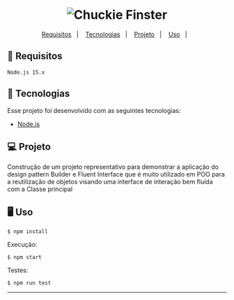  <h1 align="center">
    <img alt="Chuckie Finster" title="Code" src="https://i.pinimg.com/originals/49/75/86/497586976df92a1b7658f930c1bc299e.png" />
</h1>

<p align="center">
    <a href="#-layout">Requisitos</a>&nbsp;&nbsp;&nbsp;|&nbsp;&nbsp;&nbsp;
    <a href="#-tecnologias">Tecnologias</a>&nbsp;&nbsp;&nbsp;|&nbsp;&nbsp;&nbsp;
    <a href="#-projeto">Projeto</a>&nbsp;&nbsp;&nbsp;|&nbsp;&nbsp;&nbsp;
    <a href="#-uso">Uso</a>&nbsp;&nbsp;&nbsp;|&nbsp;&nbsp;&nbsp;
</p>

## :memo: Requisitos

`Node.js 15.x`

## 🚀 Tecnologias

Esse projeto foi desenvolvido com as seguintes tecnologias:

- [Node.js](https://nodejs.org/en/)

## 💻 Projeto

Construção de um projeto representativo para demonstrar a aplicação do design pattern Builder e Fluent Interface que é muito utilizado em POO para a reutilização de objetos visando uma interface de interação bem fluída com a Classe principal

## 🖥️ Uso

```
$ npm install
```

Execução:

```
$ npm start
```

Testes:

```
$ npm run test
```

---
